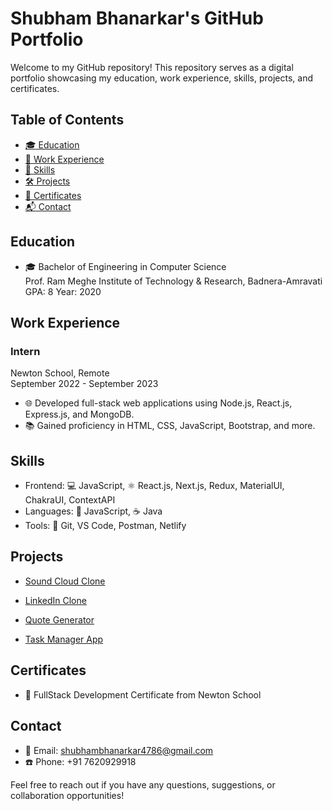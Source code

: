 # Shubham Bhanarkar's GitHub Portfolio

Welcome to my GitHub repository! This repository serves as a digital portfolio showcasing my education, work experience, skills, projects, and certificates.

## Table of Contents

- [:mortar_board: Education](#education)
- [:briefcase: Work Experience](#work-experience)
- [:rocket: Skills](#skills)
- [:hammer_and_wrench: Projects](#projects)
- [:scroll: Certificates](#certificates)
- [:mailbox_with_mail: Contact](#contact)

## Education

- 🎓 Bachelor of Engineering in Computer Science  
   Prof. Ram Meghe Institute of Technology & Research, Badnera-Amravati
  GPA: 8
  Year: 2020

## Work Experience

### Intern

Newton School, Remote  
September 2022 - September 2023

- 🌐 Developed full-stack web applications using Node.js, React.js, Express.js, and MongoDB.
- 📚 Gained proficiency in HTML, CSS, JavaScript, Bootstrap, and more.

## Skills

- Frontend: 💻 JavaScript, ⚛️ React.js, Next.js, Redux, <!--🎨 SCSS,-->MaterialUI, ChakraUI, ContextAPI
- Languages: 🐍 JavaScript,<!-- 🐍 Python,--> ☕ Java
- Tools: 🔧 Git, VS Code, Postman, Netlify

## Projects

- [Sound Cloud Clone](https://sound-cloud-clone-react.vercel.app/)
<!-- : A social development environment for front-end designers and developers. -->
- [LinkedIn Clone](https://linked-in-clone-react-project-3epg7pmhvtc0.vercel.app/)
<!-- : A simple to-do application with item management features. -->
- [Quote Generator](https://quotes-generator987.netlify.app/)
<!-- : An app to search for specific recipes. -->
- [Task Manager App](https://taskmngerapp.netlify.app/)
<!-- : A tool to organize and track software issues and bugs. -->

## Certificates

<!-- - ✅ Problem Solving Certificate from HackerRank -->

- 🎉 FullStack Development Certificate from Newton School
  <!-- - 🏆 Certificate of Participation from IIT BHU Techfest -->
  <!-- - 🥇 Certificate of Achievement from Locofast -->

## Contact

- 📧 Email: shubhambhanarkar4786@gmail.com
- ☎️ Phone: +91 7620929918

Feel free to reach out if you have any questions, suggestions, or collaboration opportunities!
